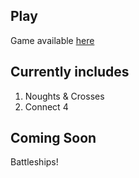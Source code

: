## Play

Game available [here](https://katehoward10.github.io/games-with-lines)

## Currently includes

1. Noughts & Crosses
2. Connect 4

## Coming Soon

Battleships!
